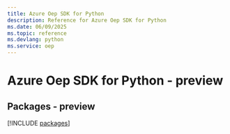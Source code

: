 ```yaml
---
title: Azure Oep SDK for Python
description: Reference for Azure Oep SDK for Python
ms.date: 06/09/2025
ms.topic: reference
ms.devlang: python
ms.service: oep
---
```

# Azure Oep SDK for Python - preview
## Packages - preview
[!INCLUDE [packages](oep-index.md)]